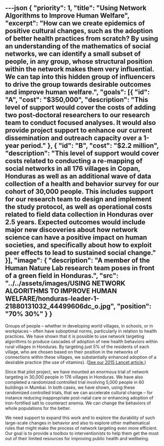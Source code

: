---json
{
  "priority": 1,
  "title": "Using Network Algorithms to Improve Human Welfare",
  "excerpt": "How can we create epidemics of positive cultural changes, such as the adoption of better health practices from scratch? By using an understanding of the mathematics of social networks, we can identify a small subset of people, in any group, whose structural position within the network makes them very influential. We can tap into this hidden group of influencers to drive the group towards desirable outcomes and improve human welfare.",
  "goals": [{
    "id": "A",
    "cost": "$350,000",
    "description": "This level of support would cover the costs of adding two post-doctoral researchers to our research team to conduct focused analyses. It would also provide project support to enhance our current dissemination and outreach capacity over a 1-year period."
  }, {
    "id": "B",
    "cost": "$2.2 million",
    "description": "This level of support would cover costs related to conducting a re-mapping of social networks in all 176 villages in Copan, Honduras as well as an additional wave of data collection of a health and behavior survey for our cohort of 30,000 people. This includes support for our research team to design and implement the study protocol, as well as operational costs related to field data collection in Honduras over 2.5 years. Expected outcomes would include major new discoveries about how network science can have a positive impact on human societies, and specifically about how to exploit peer effects to lead to sustained social change."
  }],
  "image": {
    "description": "A member of the Human Nature Lab research team poses in front of a green field in Honduras.",
    "src": "../../assets/images/USING NETWORK ALGORITHMS TO IMPROVE HUMAN WELFARE/honduras-leader-1-21880131032_44499606dc_o.jpg",
    "position": "70% 30%"
  }
}
---

Groups of people – whether in developing world villages, in schools, or in workplaces – often have suboptimal norms, particularly in relation to health practices.  We have shown that it is possible to use network targeting algorithms to produce cascades of adoption of new health behaviors within rural villages in Honduras.  By targeting just 5% of the residents of each village, who are chosen based on their position in the networks of connections within these villages, we substantially enhanced adoption of a desirable practice (the use of vitamins). ([See our 2015 Lancet article.](http://humannaturelab.net/publications/social-network-targeting-to-maximise-population-behaviour-change-a-cluster-randomised-controlled-trial))

Since that pilot project, we have mounted an enormous trial of network targeting in 30,000 people in 176 villages in Honduras. We have also completed a randomized controlled trial involving 5,000 people in 60 buildings in Mumbai. In both cases, we have shown, using these randomized controlled trials, that we can accelerate cultural change – for instance reducing inappropriate post-natal care or enhancing adoption of iron-fortified salt to counteract anemia. We can change the behaviors of whole populations for the better.

We need support to expand this work and to explore the durability of such large-scale changes in behavior and also to explore other mathematical rules that might make the process of network targeting even more efficient. Our goal is to provide a toolbox to interventionists to help them get the most out of their limited resources for improving public health and wellbeing.
